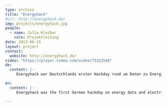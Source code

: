 ```yaml
---
type: archive
title: "Energyhack"
#url: http://energyhack.de/
img: projects/energyhack.jpg
people:
  - name: Julia Kloiber
    role: Projektleitung
date: 2013-06-15
layout: project
contact:
  website: http://energyhack.de/
video: "https://player.vimeo.com/video/71322548"
de:
  content: |-
     Energyhack war Deutschlands erster Hackday rund um Daten zu Energie und Stromverbrauch. Der Hackday wurde in Zusammenarbeit mit der Stromnetz Berlin GmbH und der Senatsverwaltung für Wirtschaft, Technologie und Forschung organsiert. Auf der eintägigen Veranstaltung wurden Anwendungen und Visualisierungen rund um die Themen Energieeffizienz und Stromversorgung entwickelt. Als Datenbasis standen den Teilnehmerinnen die Daten aus dem Open Data Portal [Netzdaten-Berlin](http://www.netzdaten-berlin.de/) zur Verfügung.

en:
  content: |-
     Energyhack was the first German hackday on energy data and electricity consumption. The hackday was carried out in cooperation with Stromnetz Berlin GmbH and the Senatsverwaltung für Wirtschaft, Technologie und Forschung. During the event, the participants created applications and visualisations based on data taken from the Open Data Portal [Netzdaten-Berlin](http://www.netzdaten-berlin.de/).

---
```

